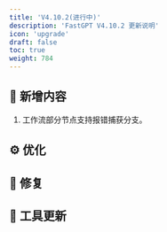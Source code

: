 ```yaml
---
title: 'V4.10.2(进行中)'
description: 'FastGPT V4.10.2 更新说明'
icon: 'upgrade'
draft: false
toc: true
weight: 784
---
```


## 🚀 新增内容

1. 工作流部分节点支持报错捕获分支。
   
## ⚙️ 优化



## 🐛 修复


## 🔨 工具更新


